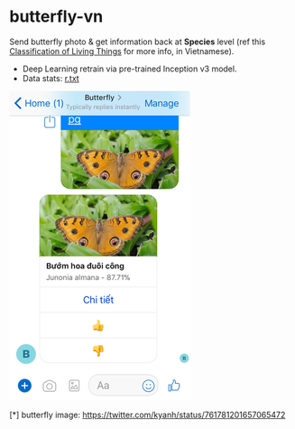 # butterfly-vn

Send butterfly photo & get information back at **Species** level (ref this [Classification of Living Things](https://github.com/tentamen/butterfly-vn/blob/master/knowledge/dinh_nghia.md) for more info, in Vietnamese).

- Deep Learning retrain via pre-trained Inception v3 model.
- Data stats: [r.txt](r.txt)

![messenger](img_2125.png)

[*] butterfly image: https://twitter.com/kyanh/status/761781201657065472
